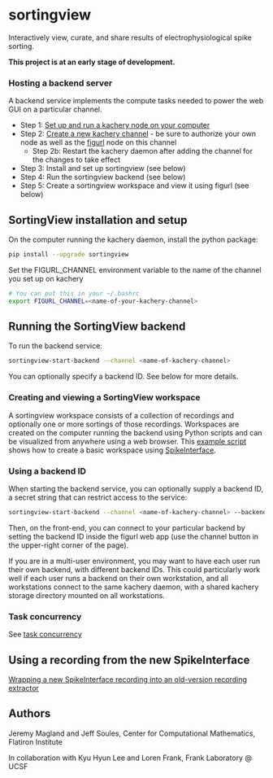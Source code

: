 # sortingview

Interactively view, curate, and share results of electrophysiological spike sorting.

**This project is at an early stage of development.**

### Hosting a backend server

A backend service implements the compute tasks needed to power the web GUI on a particular channel.

* Step 1: [Set up and run a kachery node on your computer](https://github.com/kacheryhub/kachery-doc/blob/main/doc/kacheryhub-markdown/hostKacheryNode.md)
* Step 2: [Create a new kachery channel](https://github.com/kacheryhub/kachery-doc/blob/main/doc/kacheryhub-markdown/createKacheryChannel.md) - be sure to authorize your own node as well as the [figurl](https://github.com/magland/figurl) node on this channel
  - Step 2b: Restart the kachery daemon after adding the channel for the changes to take effect
* Step 3: Install and set up sortingview (see below)
* Step 4: Run the sortingview backend (see below)
* Step 5: Create a sortingview workspace and view it using figurl (see below)

## SortingView installation and setup

On the computer running the kachery daemon, install the python package:

```bash
pip install --upgrade sortingview
```

Set the FIGURL_CHANNEL environment variable to the name of the channel you set up on kachery

```bash
# You can put this in your ~/.bashrc
export FIGURL_CHANNEL=<name-of-your-kachery-channel>
```

## Running the SortingView backend

To run the backend service:

```bash
sortingview-start-backend --channel <name-of-kachery-channel>
```

You can optionally specify a backend ID. See below for more details.

### Creating and viewing a SortingView workspace

A sortingview workspace consists of a collection of recordings and optionally one or more sortings of those recordings. Workspaces are created on the computer running the backend using Python scripts and can be visualized from anywhere using a web browser. This [example script](https://github.com/magland/sortingview/blob/main/devel/create_workspace.py) shows how to create a basic workspace using [SpikeInterface](https://github.com/SpikeInterface).

### Using a backend ID

When starting the backend service, you can optionally supply a backend ID, a secret string that can restrict access to the service:

```bash
sortingview-start-backend --channel <name-of-kachery-channel> --backend-id <secret-string>
```

Then, on the front-end, you can connect to your particular backend by setting the backend ID inside the figurl web app (use the channel button in the upper-right corner of the page).

If you are in a multi-user environment, you may want to have each user run their own backend, with different backend IDs. This could particularly work well if each user runs a backend on their own workstation, and all workstations connect to the same kachery daemon, with a shared kachery storage directory mounted on all workstations.

### Task concurrency

See [task concurrency](https://github.com/magland/sortingview/wiki/Task-concurrency)

## Using a recording from the new SpikeInterface

[Wrapping a new SpikeInterface recording into an old-version recording extractor](https://github.com/magland/sortingview/wiki/new-spike-interface-recording)

## Authors

Jeremy Magland and Jeff Soules, Center for Computational Mathematics, Flatiron Institute

In collaboration with Kyu Hyun Lee and Loren Frank, Frank Laboratory @ UCSF
